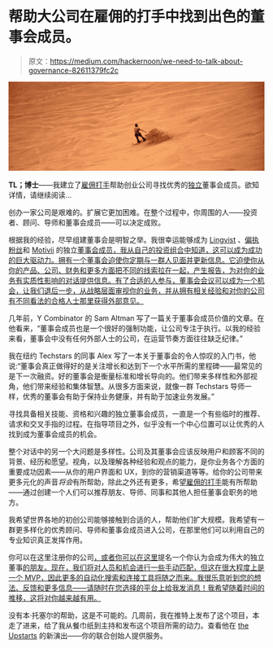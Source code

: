 # 帮助大公司在雇佣的打手中找到出色的董事会成员。

> 原文：<https://medium.com/hackernoon/we-need-to-talk-about-governance-82611379fc2c>

![](img/d296aff9a84268609577f748106ca1f8.png)

**TL；博士**——我建立了[雇佣打手](http://www.hiredgoons.us)帮助创业公司寻找优秀的[独立](https://hackernoon.com/tagged/independent)董事会成员。欲知详情，请继续阅读…

创办一家公司是艰难的。扩展它更加困难。在整个过程中，你周围的人——投资者、顾问、导师和董事会成员——可以决定成败。

根据我的经验，尽早组建董事会是明智之举。我很幸运能够成为 [Lingvist](http://www.lingvist.com) 、[偏执粉丝](http://paranoidfan.com)和 [Motivii](https://www.motivii.com) 的独立[董事会成员，我从自己的投资组合中知道，这可以成为成功的巨大驱动力。拥有一个董事会迫使你定期与一群人见面并更新信息。它迫使你从你的产品、公司、财务和更多方面把不同的线索拉在一起，产生报告，为对你的业务有实质性影响的对话提供信息。有了合适的人参与，董事会会议可以成为一个机会，让我们退后一步，从战略层面审视你的业务，并从拥有相关经验和对你的公司有不同看法的合格人士那里获得外部意见。](https://hackernoon.com/tagged/board-member)

几年前，Y Combinator 的 Sam Altman 写了一篇关于董事会成员价值的文章。在他看来，“董事会成员也是一个很好的强制功能，让公司专注于执行。以我的经验来看，董事会中没有任何外部人士的公司，在运营节奏方面往往缺乏纪律。”

我在纽约 Techstars 的同事 Alex 写了一本关于董事会的令人惊叹的入门书，他说:“董事会真正做得好的是关注增长和达到下一个水平所需的里程碑——最常见的是下一次融资。好的董事会是衡量标准和增长导向的。他们带来多样性和外部视角，他们带来经验和集体智慧。从很多方面来说，就像一群 Techstars 导师一样，优秀的董事会有助于保持业务健康，并有助于加速业务发展。”

寻找具备相关技能、资格和兴趣的独立董事会成员，一直是一个有些临时的推荐、请求和交叉手指的过程。在指导项目之外，似乎没有一个中心位置可以让优秀的人找到成为董事会成员的机会。

整个对话中的另一个大问题是多样性。公司及其董事会应该反映用户和顾客不同的背景、经历和愿望。视角，以及理解各种经验和观点的能力，是你业务各个方面的重要成功因素——从你的用户界面和 UX，到你的营销渠道等等。给你的公司带来更多元化的声音*将会*有所帮助，除此之外还有更多，希望[雇佣的打手](http://hiredgoons.us)能有所帮助——通过创建一个人们可以推荐朋友、导师、同事和其他人担任董事会职务的地方。

我希望世界各地的初创公司能够接触到合适的人，帮助他们扩大规模。我希望有一群更多样化的优秀顾问、导师和董事会成员进入公司，在那里他们可以利用自己的专业知识真正发挥作用。

你可以在这里注册你的公司[，或者你可以在这里](https://www.hiredgoons.us/find-a-board-member)提名一个你认为会成为伟大的独立董事[的朋友。现在，我们将对人员和机会进行一些手动匹配，但这在很大程度上是一个 MVP，因此更多的自动化搜索和连接工具将随之而来。我很乐意听到您的想法、反馈和更多信息——请随时在您选择的平台上给我发消息！我希望随着时间的推移，这将对你越来越有用。](https://www.hiredgoons.us/board-application)

没有本·托塞尔的帮助，这是不可能的。几周前，我在推特上发布了这个项目，本走了进来，给了我从餐巾纸到主持和发布这个项目所需的动力。查看他在 [the Upstarts](https://theupstarters.co/) 的新演出——你的联合创始人提供服务。